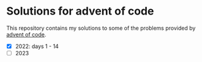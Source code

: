 # Solutions for advent of code

This repository contains my solutions to some of the problems provided by [advent of code](https://adventofcode.com/).

- [x] 2022: days 1 - 14
- [ ] 2023